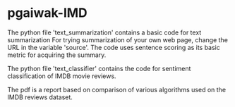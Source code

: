 # pgaiwak-IMD

The python file 'text_summarization' contains a basic code for text summarization
For trying summarization of your own web page, change the URL in the variable 'source'.
The code uses sentence scoring as its basic metric for acquiring the summary.

The python file 'text_classifier' contains the code for sentiment classification of IMDB movie reviews.

The pdf is a report based on comparison of various algorithms used on the IMDB reviews dataset.

